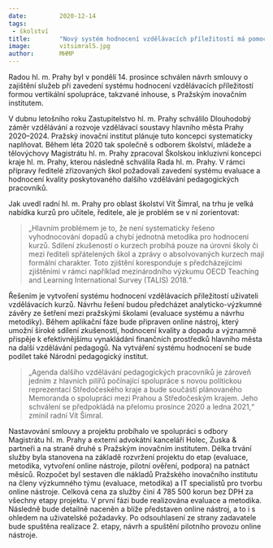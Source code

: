 ```yaml
---
date:         2020-12-14
tags:         
 - školství
title:        "Nový systém hodnocení vzdělávacích příležitostí má pomoci k lepší orientaci"
image: 	      vitsimral5.jpg
author:       MHMP
---
```

 
Radou hl. m. Prahy byl v pondělí 14. prosince schválen návrh smlouvy o zajištění služeb při zavedení systému hodnocení vzdělávacích příležitostí formou vertikální spolupráce, takzvané inhouse, s Pražským inovačním institutem.

V dubnu letošního roku Zastupitelstvo hl. m. Prahy schválilo Dlouhodobý záměr vzdělávání a rozvoje vzdělávací soustavy hlavního města Prahy 2020–2024. Pražský inovační institut plánuje tuto koncepci systematicky naplňovat. Během léta 2020 tak společně s odborem školství, mládeže a tělovýchovy Magistrátu hl. m. Prahy zpracoval Školskou inkluzivní koncepci kraje hl. m. Prahy, kterou následně schválila Rada hl. m. Prahy. V rámci přípravy ředitelé zřizovaných škol požadovali zavedení systému evaluace a hodnocení kvality poskytovaného dalšího vzdělávání pedagogických pracovníků.

Jak uvedl radní hl. m. Prahy pro oblast školství Vít Šimral, na trhu je velká nabídka kurzů pro učitele, ředitele, ale je problém se v ní zorientovat: 

> „Hlavním problémem je to, že není systematicky řešeno vyhodnocování dopadů a chybí jednotná metodika pro hodnocení kurzů. Sdílení zkušeností o kurzech probíhá pouze na úrovni školy či mezi řediteli spřátelených škol a zprávy o absolvovaných kurzech mají formální charakter. Toto zjištění koresponduje s předcházejícími zjištěními v rámci například mezinárodního výzkumu OECD Teaching and Learning International Survey (TALIS) 2018.“

Řešením je vytvoření systému hodnocení vzdělávacích příležitostí uživateli vzdělávacích kurzů. Návrhu řešení budou předcházet analyticko-výzkumné závěry ze šetření mezi pražskými školami (evaluace systému a návrhu metodiky). Během aplikační fáze bude připraven online nástroj, který umožní široké sdílení zkušeností, hodnocení kvality a dopadu a významně přispěje k efektivnějšímu vynakládání finančních prostředků hlavního města na další vzdělávání pedagogů. Na vytváření systému hodnocení se bude podílet také Národní pedagogický institut.

> „Agenda dalšího vzdělávání pedagogických pracovníků je zároveň jedním z hlavních pilířů počínající spolupráce s novou politickou reprezentací Středočeského kraje a bude součástí plánovaného Memoranda o spolupráci mezi Prahou a Středočeským krajem. Jeho schválení se předpokládá na přelomu prosince 2020 a ledna 2021,“ zmínil radní Vít Šimral.

Nastavování smlouvy a projektu probíhalo ve spolupráci s odbory Magistrátu hl. m. Prahy a externí advokátní kanceláří Holec, Zuska & partneři a na straně druhé s Pražským inovačním institutem. Délka trvání služby byla stanovena na základě rozvržení projektu do etap (evaluace, metodika, vytvoření online nástroje, pilotní ověření, podpora) na patnáct měsíců. Rozpočet byl sestaven dle nákladů Pražského inovačního institutu na členy výzkumného týmu (evaluace, metodika) a IT specialistů pro tvorbu online nástroje. Celková cena za služby činí 4 785 500 korun bez DPH za všechny etapy projektu. V první fázi bude realizována evaluace a metodika. Následně bude detailně naceněn a blíže představen online nástroj, a to i s ohledem na uživatelské požadavky. Po odsouhlasení ze strany zadavatele bude spuštěna realizace 2. etapy, návrh a spuštění pilotního provozu online nástroje.
